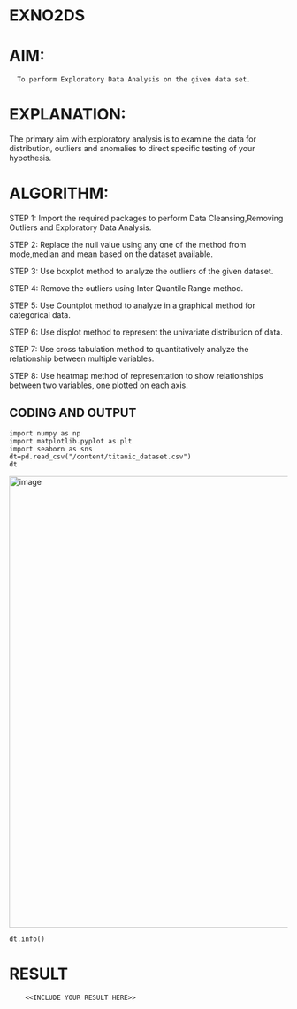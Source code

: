 # EXNO2DS
# AIM:
      To perform Exploratory Data Analysis on the given data set.
      
# EXPLANATION:
  The primary aim with exploratory analysis is to examine the data for distribution, outliers and anomalies to direct specific testing of your hypothesis.
  
# ALGORITHM:
STEP 1: Import the required packages to perform Data Cleansing,Removing Outliers and Exploratory Data Analysis.

STEP 2: Replace the null value using any one of the method from mode,median and mean based on the dataset available.

STEP 3: Use boxplot method to analyze the outliers of the given dataset.

STEP 4: Remove the outliers using Inter Quantile Range method.

STEP 5: Use Countplot method to analyze in a graphical method for categorical data.

STEP 6: Use displot method to represent the univariate distribution of data.

STEP 7: Use cross tabulation method to quantitatively analyze the relationship between multiple variables.

STEP 8: Use heatmap method of representation to show relationships between two variables, one plotted on each axis.

## CODING AND OUTPUT
```import pandas as pd
import numpy as np
import matplotlib.pyplot as plt
import seaborn as sns
dt=pd.read_csv("/content/titanic_dataset.csv")
dt
```

<img width="816" alt="image" src="https://github.com/Jeevapriya14/EXNO2DS/assets/121003043/19d80dee-d6bd-4d5b-87f4-cb624268943a">

```
dt.info()
```



# RESULT
        <<INCLUDE YOUR RESULT HERE>>
